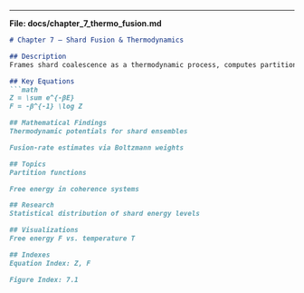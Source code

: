 
---  

**File: docs/chapter_7_thermo_fusion.md**  
```markdown
# Chapter 7 – Shard Fusion & Thermodynamics

## Description
Frames shard coalescence as a thermodynamic process, computes partition functions and free-energy landscapes.

## Key Equations
```math
Z = \sum e^{-βE}  
F = -β^{-1} \log Z

## Mathematical Findings
Thermodynamic potentials for shard ensembles

Fusion-rate estimates via Boltzmann weights

## Topics
Partition functions

Free energy in coherence systems

## Research
Statistical distribution of shard energy levels

## Visualizations
Free energy F vs. temperature T

## Indexes
Equation Index: Z, F

Figure Index: 7.1
